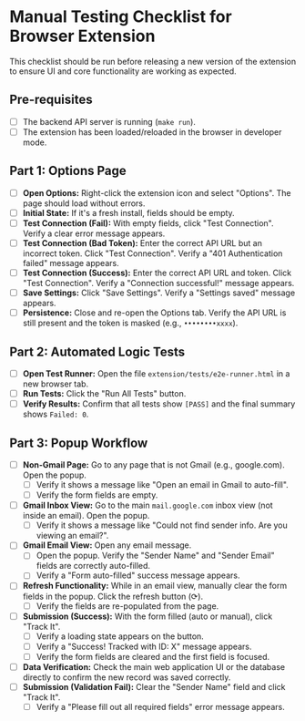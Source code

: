 # Manual Testing Checklist for Browser Extension

This checklist should be run before releasing a new version of the extension to ensure UI and core functionality are working as expected.

## Pre-requisites
- [ ] The backend API server is running (`make run`).
- [ ] The extension has been loaded/reloaded in the browser in developer mode.

## Part 1: Options Page
- [ ] **Open Options:** Right-click the extension icon and select "Options". The page should load without errors.
- [ ] **Initial State:** If it's a fresh install, fields should be empty.
- [ ] **Test Connection (Fail):** With empty fields, click "Test Connection". Verify a clear error message appears.
- [ ] **Test Connection (Bad Token):** Enter the correct API URL but an incorrect token. Click "Test Connection". Verify a "401 Authentication failed" message appears.
- [ ] **Test Connection (Success):** Enter the correct API URL and token. Click "Test Connection". Verify a "Connection successful!" message appears.
- [ ] **Save Settings:** Click "Save Settings". Verify a "Settings saved" message appears.
- [ ] **Persistence:** Close and re-open the Options tab. Verify the API URL is still present and the token is masked (e.g., `••••••••xxxx`).

## Part 2: Automated Logic Tests
- [ ] **Open Test Runner:** Open the file `extension/tests/e2e-runner.html` in a new browser tab.
- [ ] **Run Tests:** Click the "Run All Tests" button.
- [ ] **Verify Results:** Confirm that all tests show `[PASS]` and the final summary shows `Failed: 0`.

## Part 3: Popup Workflow
- [ ] **Non-Gmail Page:** Go to any page that is not Gmail (e.g., google.com). Open the popup.
    - [ ] Verify it shows a message like "Open an email in Gmail to auto-fill".
    - [ ] Verify the form fields are empty.
- [ ] **Gmail Inbox View:** Go to the main `mail.google.com` inbox view (not inside an email). Open the popup.
    - [ ] Verify it shows a message like "Could not find sender info. Are you viewing an email?".
- [ ] **Gmail Email View:** Open any email message.
    - [ ] Open the popup. Verify the "Sender Name" and "Sender Email" fields are correctly auto-filled.
    - [ ] Verify a "Form auto-filled" success message appears.
- [ ] **Refresh Functionality:** While in an email view, manually clear the form fields in the popup. Click the refresh button (⟳).
    - [ ] Verify the fields are re-populated from the page.
- [ ] **Submission (Success):** With the form filled (auto or manual), click "Track It".
    - [ ] Verify a loading state appears on the button.
    - [ ] Verify a "Success! Tracked with ID: X" message appears.
    - [ ] Verify the form fields are cleared and the first field is focused.
- [ ] **Data Verification:** Check the main web application UI or the database directly to confirm the new record was saved correctly.
- [ ] **Submission (Validation Fail):** Clear the "Sender Name" field and click "Track It".
    - [ ] Verify a "Please fill out all required fields" error message appears.